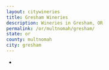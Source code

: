 ```yaml
---
layout: citywineries
title: Gresham Wineries
description: Wineries in Gresham, OR
permalink: /or/multnomah/gresham/
state: or
county: multnomah
city: gresham
---
```

-
